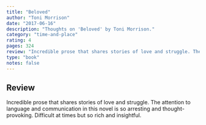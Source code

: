 ```yaml
---
title: "Beloved"
author: "Toni Morrison"
date: "2017-06-16"
description: "Thoughts on 'Beloved' by Toni Morrison."
category: "time-and-place"
rating: 4
pages: 324
review: "Incredible prose that shares stories of love and struggle. The attention to language and communication in this novel is so arresting and thought-provoking. Difficult at times but so rich and insightful."
type: "book"
notes: false
---
```


## Review

Incredible prose that shares stories of love and struggle. The attention to language and communication in this novel is so arresting and thought-provoking. Difficult at times but so rich and insightful.
